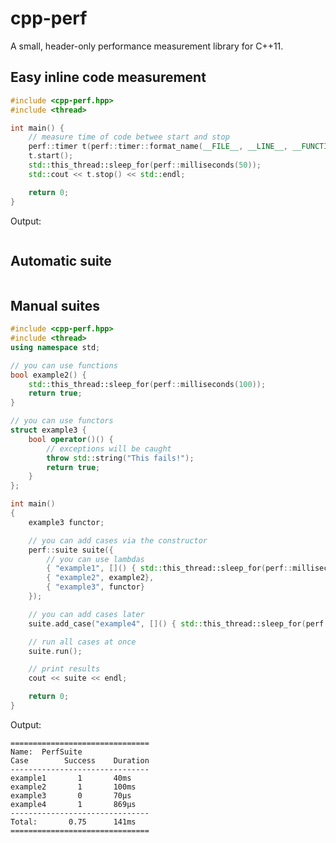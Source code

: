cpp-perf
========

A small, header-only performance measurement library for C++11.



Easy inline code measurement
----------------------------
``` c++
#include <cpp-perf.hpp>
#include <thread>

int main() {
    // measure time of code betwee start and stop
    perf::timer t(perf::timer::format_name(__FILE__, __LINE__, __FUNCTION__));
    t.start();
    std::this_thread::sleep_for(perf::milliseconds(50));
    std::cout << t.stop() << std::endl;

    return 0;
}
```

Output:
```
```



Automatic suite
---------------
``` c++

```



Manual suites
-------------

``` c++
#include <cpp-perf.hpp>
#include <thread>
using namespace std;

// you can use functions
bool example2() {
    std::this_thread::sleep_for(perf::milliseconds(100));
    return true;
}

// you can use functors
struct example3 {
    bool operator()() {
        // exceptions will be caught
        throw std::string("This fails!");
        return true;
    }
};

int main()
{
    example3 functor;

    // you can add cases via the constructor
    perf::suite suite({
        // you can use lambdas
        { "example1", []() { std::this_thread::sleep_for(perf::milliseconds(40)); return true; } },
        { "example2", example2},
        { "example3", functor}
    });

    // you can add cases later
    suite.add_case("example4", []() { std::this_thread::sleep_for(perf::microseconds(800)); return true; });

    // run all cases at once
    suite.run();

    // print results
    cout << suite << endl;

    return 0;
}
```

Output:
```
===============================
Name:  PerfSuite
Case        Success    Duration
-------------------------------
example1       1       40ms  
example2       1       100ms 
example3       0       70μs 
example4       1       869μs
-------------------------------
Total:       0.75      141ms
===============================
```
